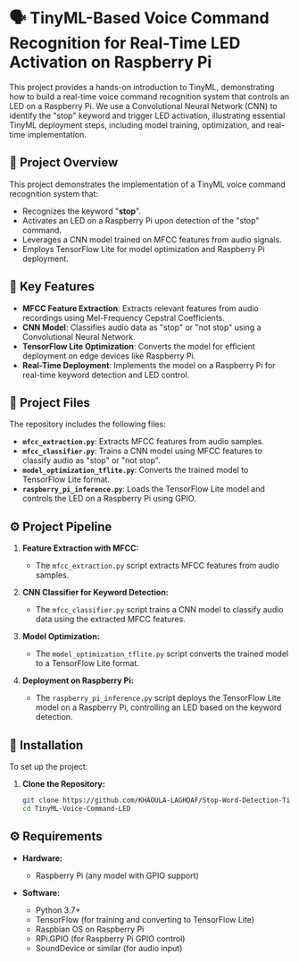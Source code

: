 # 🗣️ TinyML-Based Voice Command Recognition for Real-Time LED Activation on Raspberry Pi

This project provides a hands-on introduction to TinyML, demonstrating how to build a real-time voice command recognition system that controls an LED on a Raspberry Pi. We use a Convolutional Neural Network (CNN) to identify the "stop" keyword and trigger LED activation, illustrating essential TinyML deployment steps, including model training, optimization, and real-time implementation.

## 📜 Project Overview

This project demonstrates the implementation of a TinyML voice command recognition system that:

*   Recognizes the keyword "**stop**".
*   Activates an LED on a Raspberry Pi upon detection of the "stop" command.
*   Leverages a CNN model trained on MFCC features from audio signals.
*   Employs TensorFlow Lite for model optimization and Raspberry Pi deployment.

## 🌟 Key Features

*   **MFCC Feature Extraction**: Extracts relevant features from audio recordings using Mel-Frequency Cepstral Coefficients.
*   **CNN Model**: Classifies audio data as "stop" or "not stop" using a Convolutional Neural Network.
*   **TensorFlow Lite Optimization**: Converts the model for efficient deployment on edge devices like Raspberry Pi.
*   **Real-Time Deployment**: Implements the model on a Raspberry Pi for real-time keyword detection and LED control.

## 📁 Project Files

The repository includes the following files:

*   **`mfcc_extraction.py`**: Extracts MFCC features from audio samples.
*   **`mfcc_classifier.py`**: Trains a CNN model using MFCC features to classify audio as "stop" or "not stop".
*   **`model_optimization_tflite.py`**: Converts the trained model to TensorFlow Lite format.
*   **`raspberry_pi_inference.py`**: Loads the TensorFlow Lite model and controls the LED on a Raspberry Pi using GPIO.

## ⚙️ Project Pipeline

1.  **Feature Extraction with MFCC:**
    *   The `mfcc_extraction.py` script extracts MFCC features from audio samples.

2.  **CNN Classifier for Keyword Detection:**
    *   The `mfcc_classifier.py` script trains a CNN model to classify audio data using the extracted MFCC features.

3.  **Model Optimization:**
    *   The `model_optimization_tflite.py` script converts the trained model to a TensorFlow Lite format.

4.  **Deployment on Raspberry Pi:**
    *   The `raspberry_pi_inference.py` script deploys the TensorFlow Lite model on a Raspberry Pi, controlling an LED based on the keyword detection.

## 🚀 Installation

To set up the project:

1.  **Clone the Repository:**

    ```bash
    git clone https://github.com/KHAOULA-LAGHDAF/Stop-Word-Detection-TinyML-RaspberryPi.git
    cd TinyML-Voice-Command-LED
    ```


## ⚙️ Requirements

*   **Hardware:**
    *   Raspberry Pi (any model with GPIO support)

*   **Software:**
    *   Python 3.7+
    *   TensorFlow (for training and converting to TensorFlow Lite)
    *   Raspbian OS on Raspberry Pi
    *   RPi.GPIO (for Raspberry Pi GPIO control)
    *   SoundDevice or similar (for audio input)
